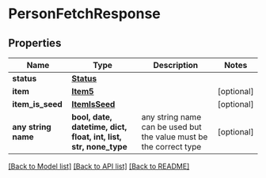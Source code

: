 # PersonFetchResponse


## Properties
Name | Type | Description | Notes
------------ | ------------- | ------------- | -------------
**status** | [**Status**](Status.md) |  | 
**item** | [**Item5**](Item5.md) |  | [optional] 
**item_is_seed** | [**ItemIsSeed**](ItemIsSeed.md) |  | [optional] 
**any string name** | **bool, date, datetime, dict, float, int, list, str, none_type** | any string name can be used but the value must be the correct type | [optional]

[[Back to Model list]](../README.md#documentation-for-models) [[Back to API list]](../README.md#documentation-for-api-endpoints) [[Back to README]](../README.md)


